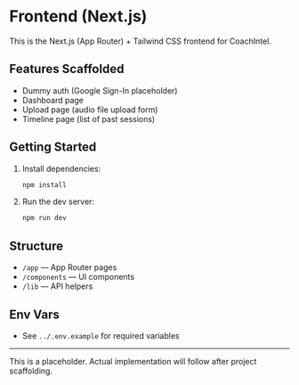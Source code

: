 # Frontend (Next.js)

This is the Next.js (App Router) + Tailwind CSS frontend for CoachIntel.

## Features Scaffolded
- Dummy auth (Google Sign-In placeholder)
- Dashboard page
- Upload page (audio file upload form)
- Timeline page (list of past sessions)

## Getting Started

1. Install dependencies:
   ```sh
   npm install
   ```
2. Run the dev server:
   ```sh
   npm run dev
   ```

## Structure
- `/app` — App Router pages
- `/components` — UI components
- `/lib` — API helpers

## Env Vars
- See `../.env.example` for required variables

---

This is a placeholder. Actual implementation will follow after project scaffolding.
